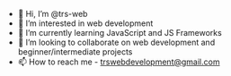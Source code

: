 - 👋 Hi, I’m @trs-web
- 👀 I’m interested in web development
- 🌱 I’m currently learning JavaScript and JS Frameworks
- 💞️ I’m looking to collaborate on web development and beginner/intermediate projects
- 📫 How to reach me - trswebdevelopment@gmail.com

<!---
trs-web/trs-web is a ✨ special ✨ repository because its `README.md` (this file) appears on your GitHub profile.
You can click the Preview link to take a look at your changes.
--->
